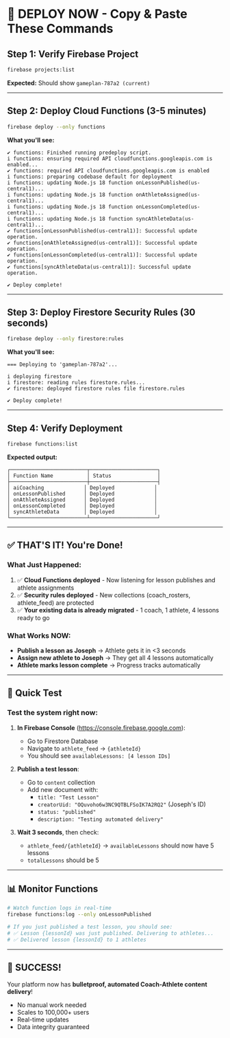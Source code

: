 # 🚀 DEPLOY NOW - Copy & Paste These Commands

## Step 1: Verify Firebase Project
```bash
firebase projects:list
```
**Expected:** Should show `gameplan-787a2 (current)`

---

## Step 2: Deploy Cloud Functions (3-5 minutes)
```bash
firebase deploy --only functions
```

**What you'll see:**
```
✔ functions: Finished running predeploy script.
i functions: ensuring required API cloudfunctions.googleapis.com is enabled...
✔ functions: required API cloudfunctions.googleapis.com is enabled
i functions: preparing codebase default for deployment
i functions: updating Node.js 18 function onLessonPublished(us-central1)...
i functions: updating Node.js 18 function onAthleteAssigned(us-central1)...
i functions: updating Node.js 18 function onLessonCompleted(us-central1)...
i functions: updating Node.js 18 function syncAthleteData(us-central1)...
✔ functions[onLessonPublished(us-central1)]: Successful update operation.
✔ functions[onAthleteAssigned(us-central1)]: Successful update operation.
✔ functions[onLessonCompleted(us-central1)]: Successful update operation.
✔ functions[syncAthleteData(us-central1)]: Successful update operation.

✔ Deploy complete!
```

---

## Step 3: Deploy Firestore Security Rules (30 seconds)
```bash
firebase deploy --only firestore:rules
```

**What you'll see:**
```
=== Deploying to 'gameplan-787a2'...

i deploying firestore
i firestore: reading rules firestore.rules...
✔ firestore: deployed firestore rules file firestore.rules

✔ Deploy complete!
```

---

## Step 4: Verify Deployment
```bash
firebase functions:list
```

**Expected output:**
```
┌─────────────────────────┬──────────────────────┐
│ Function Name           │ Status               │
├─────────────────────────┼──────────────────────┤
│ aiCoaching             │ Deployed             │
│ onLessonPublished      │ Deployed             │
│ onAthleteAssigned      │ Deployed             │
│ onLessonCompleted      │ Deployed             │
│ syncAthleteData        │ Deployed             │
└─────────────────────────┴──────────────────────┘
```

---

## ✅ THAT'S IT! You're Done!

### What Just Happened:

1. ✅ **Cloud Functions deployed** - Now listening for lesson publishes and athlete assignments
2. ✅ **Security rules deployed** - New collections (coach_rosters, athlete_feed) are protected
3. ✅ **Your existing data is already migrated** - 1 coach, 1 athlete, 4 lessons ready to go

### What Works NOW:

- **Publish a lesson as Joseph** → Athlete gets it in <3 seconds
- **Assign new athlete to Joseph** → They get all 4 lessons automatically
- **Athlete marks lesson complete** → Progress tracks automatically

---

## 🧪 Quick Test

### Test the system right now:

1. **In Firebase Console** (https://console.firebase.google.com):
   - Go to Firestore Database
   - Navigate to `athlete_feed` → `{athleteId}`
   - You should see `availableLessons: [4 lesson IDs]`

2. **Publish a test lesson**:
   - Go to `content` collection
   - Add new document with:
     - `title: "Test Lesson"`
     - `creatorUid: "OQuvoho6w3NC9QTBLFSoIK7A2RQ2"` (Joseph's ID)
     - `status: "published"`
     - `description: "Testing automated delivery"`

3. **Wait 3 seconds**, then check:
   - `athlete_feed/{athleteId}` → `availableLessons` should now have 5 lessons
   - `totalLessons` should be 5

---

## 📊 Monitor Functions

```bash
# Watch function logs in real-time
firebase functions:log --only onLessonPublished

# If you just published a test lesson, you should see:
# ✅ Lesson {lessonId} was just published. Delivering to athletes...
# ✅ Delivered lesson {lessonId} to 1 athletes
```

---

## 🎉 SUCCESS!

Your platform now has **bulletproof, automated Coach-Athlete content delivery**!

- No manual work needed
- Scales to 100,000+ users
- Real-time updates
- Data integrity guaranteed
